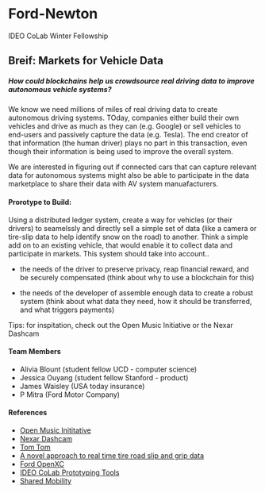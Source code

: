 # Ford-Newton
IDEO CoLab Winter Fellowship

## Breif: Markets for Vehicle Data

##### How could blockchains help us crowdsource real driving data to improve autonomous vehicle systems?

<p>
  We know we need millions of miles of real driving data to create autonomous driving systems. TOday, companies either build their own vehicles and drive as much as they can (e.g. Google) or sell vehicles to end-users and passively capture the data (e.g. Tesla). The end creator of that information (the human driver) plays no part in this transaction, even though their information is being used to improve the overall system. 
</p>

<p>
  We are interested in figuring out if connected cars that can capture relevant data for autonomous systems might also be able to participate in the data marketplace to share their data with AV system manuafacturers. 
</p>

#### Prorotype to Build:

<p>
  Using a distributed ledger system, create a way for vehicles (or their drivers) to seamelssly and directly sell a simple set of data (like a camera or tire-slip data to help identify snow on the road) to another. Think a simple add on to an existing vehicle, that would enable it to collect data and participate in markets. This system should take into account..
  
  - the needs of the driver to preserve privacy, reap financial reward, and be securely compensated (think about why to use a blockchain for this)
  
  - the needs of the developer of assemble enough data to create a robust system (think about what data they need, how it should be transferred, and what triggers payments)
  
  Tips: for inspitation, check out the Open Music Initiative or the Nexar Dashcam
</p>

#### Team Members

- Alivia Blount (student fellow UCD - computer science)
- Jessica Ouyang (student fellow Stanford - product)
- James Waisley (USA today insurance)
- P Mitra (Ford Motor Company)

#### References

- [Open Music Inititative](http://open-music.org/about/)
- [Nexar Dashcam](https://blog.getnexar.com/)
- [Tom Tom](https://www.tomtom.com/en_us/drive/car/)
- [A novel approach to real time tire road slip and grip data](https://www.sciencedirect.com/science/article/pii/S1474667016400881)
- [Ford OpenXC ](http://openxcplatform.com/overview/index.html)
- [IDEO CoLab Prototyping Tools](https://medium.com/ideo-colab/quick-prototyping-tools-for-emerging-technologies-3fb56f62360a)
- [Shared Mobility](http://sharedusemobilitycenter.org/what-is-shared-mobility/)

